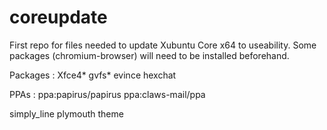 # coreupdate
<p>First repo for files needed to update Xubuntu Core x64 to useability. Some packages (chromium-browser) will need to be installed beforehand.</p>
<p>Packages : Xfce4* gvfs* evince hexchat</p>
<p>PPAs : ppa:papirus/papirus ppa:claws-mail/ppa</p>
<p>simply_line plymouth theme</p>

